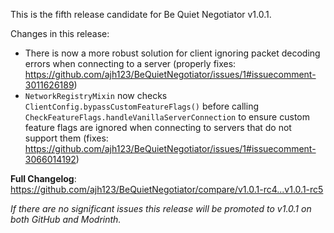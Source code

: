 This is the fifth release candidate for Be Quiet Negotiator v1.0.1.

Changes in this release:
- There is now a more robust solution for client ignoring packet decoding errors when connecting to a server (properly fixes: https://github.com/ajh123/BeQuietNegotiator/issues/1#issuecomment-3011626189)
- `NetworkRegistryMixin` now checks `ClientConfig.bypassCustomFeatureFlags()` before calling `CheckFeatureFlags.handleVanillaServerConnection` to ensure custom feature flags are ignored when connecting to servers that do not support them (fixes: https://github.com/ajh123/BeQuietNegotiator/issues/1#issuecomment-3066014192)

**Full Changelog**: https://github.com/ajh123/BeQuietNegotiator/compare/v1.0.1-rc4...v1.0.1-rc5

*If there are no significant issues this release will be promoted to v1.0.1 on both GitHub and Modrinth.*